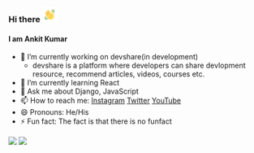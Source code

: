 ### Hi there <img src="hello.gif" width="30px">

#### I am Ankit Kumar

- 🔭 I’m currently working on devshare(in development)
    - devshare is a platform where developers can share devlopment resource, recommend articles, videos, courses etc.
- 🌱 I’m currently learning React
- 💬 Ask me about Django, JavaScript
- 📫 How to reach me: [Instagram](https://www.instagram.com/ankitandrel/) [Twitter](https://twitter.com/ankitandrel) [YouTube](https://www.youtube.com/channel/UCJhZTtVqmOpHLvIRiXqu4-A)
- 😄 Pronouns: He/His
- ⚡ Fun fact: The fact is that there is no funfact


<img align="center" src="https://github-readme-stats.vercel.app/api/?username=ankitandrel&theme=dark" /> <img align="center" src="https://github-readme-stats.vercel.app/api/top-langs/?username=ankitandrel&theme=dark" />

<!-- <img align="center" src="https://github-readme-stats.vercel.app/api/pin/?username=<USERNAME>&theme=dark" /> -->
